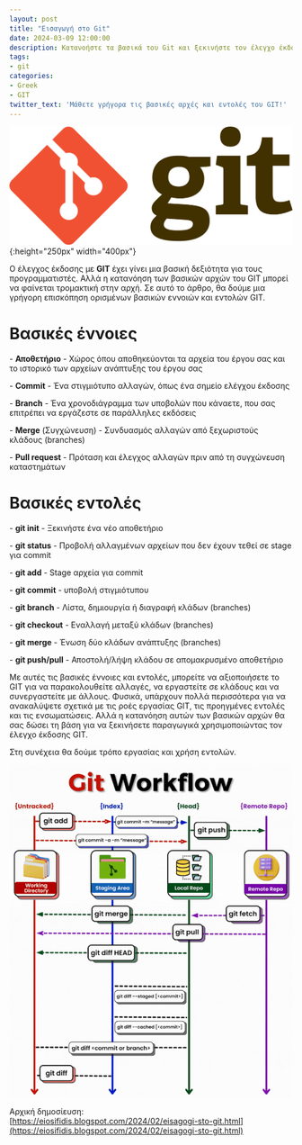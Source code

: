 ```yaml
---
layout: post
title: "Εισαγωγή στο Git"
date: 2024-03-09 12:00:00
description: Κατανοήστε τα βασικά του Git και ξεκινήστε τον έλεγχο έκδοσης των projects σας. Μάθετε για repositories, commits, branches και πολλά άλλα.
tags:
- git
categories:
- Greek
- GIT
twitter_text: 'Μάθετε γρήγορα τις βασικές αρχές και εντολές του GIT!'
---
```


![GIT](/post_images/git/Git-logo.png "GIT"){:height="250px" width="400px"}

Ο έλεγχος έκδοσης με **GIT** έχει γίνει μια βασική δεξιότητα για τους προγραμματιστές. Αλλά η κατανόηση των βασικών αρχών του GIT μπορεί να φαίνεται τρομακτική στην αρχή. Σε αυτό το άρθρο, θα δούμε μια γρήγορη επισκόπηση ορισμένων βασικών εννοιών και εντολών GIT.  
  

# Βασικές έννοιες


\- **Αποθετήριο** - Χώρος όπου αποθηκεύονται τα αρχεία του έργου σας και το ιστορικό των αρχείων ανάπτυξης του έργου σας  
  
\- **Commit** - Ένα στιγμιότυπο αλλαγών, όπως ένα σημείο ελέγχου έκδοσης  
  
\- **Branch** - Ένα χρονοδιάγραμμα των υποβολών που κάναετε, που σας επιτρέπει να εργάζεστε σε παράλληλες εκδόσεις  
  
\- **Merge** (Συγχώνευση) - Συνδυασμός αλλαγών από ξεχωριστούς κλάδους (branches)  
  
\- **Pull request** - Πρόταση και έλεγχος αλλαγών πριν από τη συγχώνευση καταστημάτων  
  

# Βασικές εντολές

\- **git init** - Ξεκινήστε ένα νέο αποθετήριο  
  
\- **git status** - Προβολή αλλαγμένων αρχείων που δεν έχουν τεθεί σε stage για commit  
  
\- **git add** - Stage αρχεία για commit  
  
\- **git commit** - υποβολή στιγμιότυπου  
  
\- **git branch** - Λίστα, δημιουργία ή διαγραφή κλάδων (branches)  
  
\- **git checkout** - Εναλλαγή μεταξύ κλάδων (branches)  
  
\- **git merge** - Ένωση δύο κλάδων ανάπτυξης (branches)  
  
\- **git push/pull** - Αποστολή/λήψη κλάδου σε απομακρυσμένο αποθετήριο  
  
Με αυτές τις βασικές έννοιες και εντολές, μπορείτε να αξιοποιήσετε το GIT για να παρακολουθείτε αλλαγές, να εργαστείτε σε κλάδους και να συνεργαστείτε με άλλους. Φυσικά, υπάρχουν πολλά περισσότερα για να ανακαλύψετε σχετικά με τις ροές εργασίας GIT, τις προηγμένες εντολές και τις ενσωματώσεις. Αλλά η κατανόηση αυτών των βασικών αρχών θα σας δώσει τη βάση για να ξεκινήσετε παραγωγικά χρησιμοποιώντας τον έλεγχο έκδοσης GIT.  
  
Στη συνέχεια θα δούμε τρόπο εργασίας και χρήση εντολών.

![Git workflow](/post_images/git/git-workflow.gif "Git workflow")

Αρχική δημοσίευση:  
[https://eiosifidis.blogspot.com/2024/02/eisagogi-sto-git.html](https://eiosifidis.blogspot.com/2024/02/eisagogi-sto-git.html)
